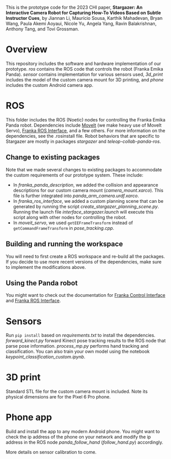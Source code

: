 This is the prototype code for the 2023 CHI paper, **Stargazer: An Interactive Camera Robot for Capturing How-To Videos Based on Subtle Instructor Cues**, by Jiannan Li, Maurício Sousa, Karthik Mahadevan, Bryan Wang, Paula Akemi Aoyaui, Nicole Yu, Angela Yang, Ravin Balakrishnan, Anthony Tang, and Tovi Grossman.

# Overview
This repository includes the software and hardware implementation of our prototype. _ros_ contains the ROS code that controls the robot (Franka Emika Panda). _sensor_ contains implementation for various sensors used, _3d_print_ includes the model of the custom camera mount for 3D printing, and _phone_ includes the custom Android camera app.

# ROS
This folder includes the ROS (Noetic) nodes for controlling the Franka Emika Panda robot. Dependencies include [MoveIt](https://github.com/ros-planning/moveit) (we make heavy use of MoveIt Servo), [Franka ROS Interface](https://github.com/justagist/franka_ros_interface), and a few others. For more information on the dependencies, see the .rosinstall file. Robot behaviors that are specific to Stargazer are mostly in packages _stargazer_ and _teleop-collab-panda-ros_.

## Change to existing packages
Note that we made several changes to existing packages to accommodate the custom requirements of our prototype system. These include:

* In _franka_panda_description_, we added the collision and appearance descriptions for our custom camera mount (_camera_mount.xarco_). This file is further integrated into _panda_arm_camera.urdf.xarco_.
* In _franka_ros_interface_, we added a custom planning scene that can be generated by running the script _create_stargazer_planning_scene.py_. Running the launch file _interface_stargazer.launch_ will execute this script along with other nodes for controlling the robot.
* In _moveit_servo_, we used `getEEFrameTransform` instead of `getCommandFrameTransform` in _pose_tracking.cpp_.

## Building and running the workspace
You will need to first create a ROS workspace and re-build all the packages. If you decide to use more recent versions of the dependencies, make sure to implement the modifications above.

## Using the Panda robot
You might want to check out the documentation for [Franka Control Interface](https://frankaemika.github.io/) and [Franka ROS Interface](https://github.com/justagist/franka_ros_interface).

# Sensors
Run `pip install` based on _requirements.txt_ to install the dependencies. _forward_kinect.py_ forward Kinect pose tracking results to the ROS node that parse pose information. _process_mp.py_ performs hand tracking and classification. You can also train your own model using the notebook _keypoint_classification_custom.ipynb_.

# 3D print
Standard STL file for the custom camera mount is included. Note its physical dimensions are for the Pixel 6 Pro phone.

# Phone app
Build and install the app to any modern Android phone. You might want to check the ip address of the phone on your network and modify the ip address in the ROS node _panda_follow_hand_ (_follow_hand.py_) accordingly. 

More details on sensor calibration to come.
